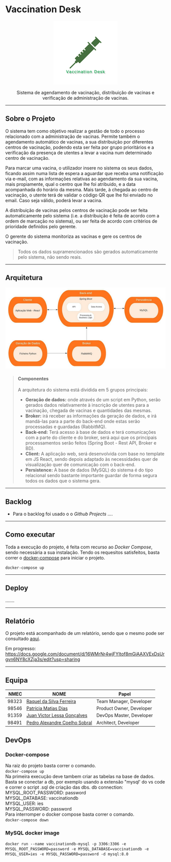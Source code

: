 # Vaccination Desk

<p align="center">
  <img  src="/images/logo.png" height=200 width=200>
</p>
<p align="center"> Sistema de agendamento de vacinação, distribuição de vacinas e verificação de administração de vacinas. </p>
<hr>

## Sobre o Projeto
O sistema tem como objetivo realizar a gestão de todo o processo relacionado com a administração de vacinas. Permite também o agendamento automático de vacinas, a sua distribuição por diferentes centros de vacinação, podendo esta ser feita por grupo prioritários e a verificação da presença de utentes a levar a vacina num determinado centro de vacinação. 

Para marcar uma vacina, o utilizador insere no sistema os seus dados, ficando assim numa lista de espera a aguardar que receba uma notificação via e-mail, com as informações relativas ao agendamento da sua vacina, mais propiamente, qual o centro que lhe foi atribuido, e a data acompanhada do horário da mesma. Mais tarde, à chegada ao centro de vacinação, o utente terá de validar o código QR que lhe foi enviado no email. Caso seja válido, poderá levar a vacina. 

A distribuição de vacinas pelos centros de vacinação pode ser feita automaticamente pelo sistema (i.e. a distribuição é feita de acordo com a ordem de marcação no sistema), ou ser feita de acordo com critérios de prioridade definidos pelo gerente.

O gerente do sistema monitoriza as vacinas e gere os centros de vacinação.

> Todos os dados supramencionados são gerados automaticamente pelo sistema, não sendo reais.
<hr>

## Arquitetura
![arquitetura](./images/123.png)

>#### Componentes
>A arquitetura do sistema está dividida em 5 grupos principais:
>- **Geração de dados:** onde através de um script em Python, serão gerados dados relativamente à inscrição de utentes para a vacinação, chegada de vacinas e quantidades das mesmas.
>- **Broker:** irá receber as informações da geração de dados, e irá mandá-las para a parte do back-end onde estas serão processadas e guardadas (RabbitMQ).
>- **Back-end:** Terá acesso à base de dados e terá comunicações com a parte do cliente e do broker, será aqui que os principais processamentos serão feitos (Spring Boot - Rest API, Broker e BD).
>- **Client:** A aplicação web, será desenvolvida com base no template em JS React, sendo depois adaptado às necessidades quer de visualização quer de comunicação com o back-end.
>- **Persistence:** A base de dados (MySQL) do sistema é do tipo relacional sendo bastante importante guardar de forma segura todos os dados que o sistema gera.

<hr>

## Backlog

- Para o backlog foi usado o o *Github Projects*  ....

<hr>

## Como executar

 Toda a execução do projeto, é feita com recurso ao *Docker Compose*, sendo necessária a sua instalação.
Tendo os requesitos satisfeitos, basta correr o [docker-compose](docker-compose.yml) para iniciar o projeto.
```
docker-compose up
```

<hr>

## Deploy
.......
<hr>

## Relatório

O projeto está acompanhado de um relatório, sendo que o mesmo pode ser consultado [aqui](reports/IES%20Project%20Specification%20Report.pdf).

Em progresso: https://docs.google.com/document/d/16WMrNr4wjFYltof8mGiAAXVExDsUrgvn6NY8cXZja3s/edit?usp=sharing

<hr>

## Equipa
| NMEC | NOME| Papel |
|----:|-----|-----|
| 98323 | [Raquel da Silva Ferreira](https://github.com/Raqsf) | Team Manager, Developer |
| 98546 | [Patrícia Matias Dias](https://github.com/Patricia-Dias) | Product Owner, Developer |
| 91359 | [Juan Victor Lessa Gonçalves](https://github.com/juanlessa) | DevOps Master, Developer |
| 98491 | [Pedro Alexandre Coelho Sobral](https://github.com/TheScorpoi) | Architect, Developer |


## DevOps
### Docker-compose
Na raiz do projeto basta correr o comando.  
    `docker-compose up`  
Na primeira execução deve tambem criar as tabelas na base de dados.  
Basta se conectar a db, por exemplo usando a extensão "mysql' do vs code e correr o script .sql de criação das dbs.
db connection:
            MYSQL_ROOT_PASSWORD: password  
            MYSQL_DATABASE: vaccinationdb  
            MYSQL_USER: ies  
            MYSQL_PASSWORD: password  
Para interromper o docker compose basta correr o comando.  
    `docker-compose down`  


### MySQL docker image
    docker run --name vaccinationdb-mysql -p 3306:3306 -e MYSQL_ROOT_PASSWORD=password -e MYSQL_DATABASE=vaccinationdb -e MYSQL_USER=ies -e MYSQL_PASSWORD=password -d mysql:8.0
